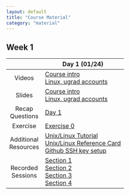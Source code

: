 ```yaml
---
layout: default
title: "Course Material"
category: "material"
---
```


<!--
IMPORTANT: please don't edit material.md directly.
Instead, edit material.csv, adding a new row for each item you
want to add, and then regenerate materials.md by running
the command

  ./gen_materials_page.rb > material.md

Then add, commit, and push both material.csv and material.md.
-->

## Week 1

   &nbsp; | Day 1 (01/24)
 :--:  | -- 
Videos | <a class='external' target='_blank' href='https://jh.hosted.panopto.com/Panopto/Pages/Viewer.aspx?id=dbce7d0d-59a3-45f1-bf13-ad90013c8a82'>Course intro</a><br><a class='external' target='_blank' href='https://jh.hosted.panopto.com/Panopto/Pages/Viewer.aspx?id=d6bb780e-7f77-423d-a5a2-acb701750ed2'>Linux, ugrad accounts</a>
Slides | [Course intro](slides/day01_intro.pdf)<br>[Linux, ugrad accounts](slides/day01_linux_intro.pdf)
Recap<br>Questions | [Day 1](questions/day01.html)
Exercise | [Exercise 0](exercise/ex0.html)
Additional<br>Resources | <a class='external' target='_blank' href='https://cs.jhu.edu/~joanne/unix.html'>Unix/Linux Tutorial</a><br><a class='external' target='_blank' href='https://cs.jhu.edu/~joanne/unixRC.pdf'>Unix/Linux Reference Card</a><br>[Github SSH key setup](resources/github-ssh.html)
Recorded<br>Sessions | [Section 1](#)<br>[Section 2](#)<br>[Section 3](#)<br>[Section 4](#)
